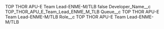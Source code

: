 <?xml version="1.0" encoding="UTF-8"?>
<CustomMetadata xmlns="http://soap.sforce.com/2006/04/metadata" xmlns:xsi="http://www.w3.org/2001/XMLSchema-instance" xmlns:xsd="http://www.w3.org/2001/XMLSchema">
    <label>TOP THOR APU-E Team Lead-ENME-M/TLB</label>
    <protected>false</protected>
    <values>
        <field>Developer_Name__c</field>
        <value xsi:type="xsd:string">TOP_THOR_APU_E_Team_Lead_ENME_M_TLB</value>
    </values>
    <values>
        <field>Queue__c</field>
        <value xsi:type="xsd:string">TOP THOR APU-E Team Lead-ENME-M/TLB</value>
    </values>
    <values>
        <field>Role__c</field>
        <value xsi:type="xsd:string">TOP THOR APU-E Team Lead-ENME-M/TLB</value>
    </values>
</CustomMetadata>
